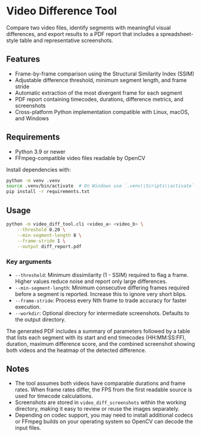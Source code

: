 # Video Difference Tool

Compare two video files, identify segments with meaningful visual differences, and export
results to a PDF report that includes a spreadsheet-style table and representative
screenshots.

## Features

- Frame-by-frame comparison using the Structural Similarity Index (SSIM)
- Adjustable difference threshold, minimum segment length, and frame stride
- Automatic extraction of the most divergent frame for each segment
- PDF report containing timecodes, durations, difference metrics, and screenshots
- Cross-platform Python implementation compatible with Linux, macOS, and Windows

## Requirements

- Python 3.9 or newer
- FFmpeg-compatible video files readable by OpenCV

Install dependencies with:

```bash
python -m venv .venv
source .venv/bin/activate  # On Windows use `.venv\\Scripts\\activate`
pip install -r requirements.txt
```

## Usage

```bash
python -m video_diff_tool.cli <video_a> <video_b> \
    --threshold 0.20 \
    --min-segment-length 8 \
    --frame-stride 1 \
    --output diff_report.pdf
```

### Key arguments

- `--threshold`: Minimum dissimilarity (1 - SSIM) required to flag a frame. Higher values
  reduce noise and report only large differences.
- `--min-segment-length`: Minimum consecutive differing frames required before a segment is
  reported. Increase this to ignore very short blips.
- `--frame-stride`: Process every Nth frame to trade accuracy for faster execution.
- `--workdir`: Optional directory for intermediate screenshots. Defaults to the output
  directory.

The generated PDF includes a summary of parameters followed by a table that lists each
segment with its start and end timecodes (HH:MM:SS:FF), duration, maximum difference score,
and the combined screenshot showing both videos and the heatmap of the detected difference.

## Notes

- The tool assumes both videos have comparable durations and frame rates. When frame rates
  differ, the FPS from the first readable source is used for timecode calculations.
- Screenshots are stored in `video_diff_screenshots` within the working directory, making it
  easy to review or reuse the images separately.
- Depending on codec support, you may need to install additional codecs or FFmpeg builds on
  your operating system so OpenCV can decode the input files.
